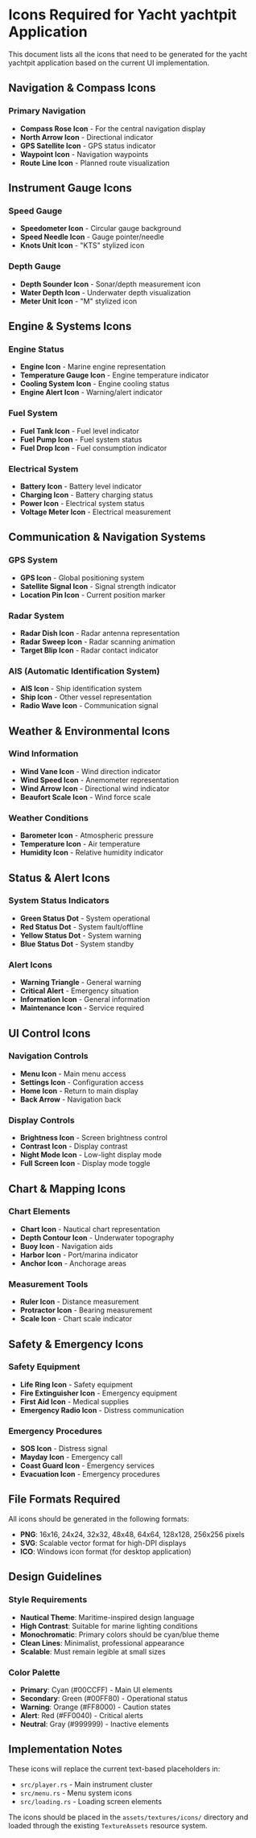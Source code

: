 # Icons Required for Yacht yachtpit Application

This document lists all the icons that need to be generated for the yacht yachtpit application based on the current UI implementation.

## Navigation & Compass Icons

### Primary Navigation
- **Compass Rose Icon** - For the central navigation display
- **North Arrow Icon** - Directional indicator
- **GPS Satellite Icon** - GPS status indicator
- **Waypoint Icon** - Navigation waypoints
- **Route Line Icon** - Planned route visualization

## Instrument Gauge Icons

### Speed Gauge
- **Speedometer Icon** - Circular gauge background
- **Speed Needle Icon** - Gauge pointer/needle
- **Knots Unit Icon** - "KTS" stylized icon

### Depth Gauge  
- **Depth Sounder Icon** - Sonar/depth measurement icon
- **Water Depth Icon** - Underwater depth visualization
- **Meter Unit Icon** - "M" stylized icon

## Engine & Systems Icons

### Engine Status
- **Engine Icon** - Marine engine representation
- **Temperature Gauge Icon** - Engine temperature indicator
- **Cooling System Icon** - Engine cooling status
- **Engine Alert Icon** - Warning/alert indicator

### Fuel System
- **Fuel Tank Icon** - Fuel level indicator
- **Fuel Pump Icon** - Fuel system status
- **Fuel Drop Icon** - Fuel consumption indicator

### Electrical System
- **Battery Icon** - Battery level indicator
- **Charging Icon** - Battery charging status
- **Power Icon** - Electrical system status
- **Voltage Meter Icon** - Electrical measurement

## Communication & Navigation Systems

### GPS System
- **GPS Icon** - Global positioning system
- **Satellite Signal Icon** - Signal strength indicator
- **Location Pin Icon** - Current position marker

### Radar System
- **Radar Dish Icon** - Radar antenna representation
- **Radar Sweep Icon** - Radar scanning animation
- **Target Blip Icon** - Radar contact indicator

### AIS (Automatic Identification System)
- **AIS Icon** - Ship identification system
- **Ship Icon** - Other vessel representation
- **Radio Wave Icon** - Communication signal

## Weather & Environmental Icons

### Wind Information
- **Wind Vane Icon** - Wind direction indicator
- **Wind Speed Icon** - Anemometer representation
- **Wind Arrow Icon** - Directional wind indicator
- **Beaufort Scale Icon** - Wind force scale

### Weather Conditions
- **Barometer Icon** - Atmospheric pressure
- **Temperature Icon** - Air temperature
- **Humidity Icon** - Relative humidity indicator

## Status & Alert Icons

### System Status Indicators
- **Green Status Dot** - System operational
- **Red Status Dot** - System fault/offline
- **Yellow Status Dot** - System warning
- **Blue Status Dot** - System standby

### Alert Icons
- **Warning Triangle** - General warning
- **Critical Alert** - Emergency situation
- **Information Icon** - General information
- **Maintenance Icon** - Service required

## UI Control Icons

### Navigation Controls
- **Menu Icon** - Main menu access
- **Settings Icon** - Configuration access
- **Home Icon** - Return to main display
- **Back Arrow** - Navigation back

### Display Controls
- **Brightness Icon** - Screen brightness control
- **Contrast Icon** - Display contrast
- **Night Mode Icon** - Low-light display mode
- **Full Screen Icon** - Display mode toggle

## Chart & Mapping Icons

### Chart Elements
- **Chart Icon** - Nautical chart representation
- **Depth Contour Icon** - Underwater topography
- **Buoy Icon** - Navigation aids
- **Harbor Icon** - Port/marina indicator
- **Anchor Icon** - Anchorage areas

### Measurement Tools
- **Ruler Icon** - Distance measurement
- **Protractor Icon** - Bearing measurement
- **Scale Icon** - Chart scale indicator

## Safety & Emergency Icons

### Safety Equipment
- **Life Ring Icon** - Safety equipment
- **Fire Extinguisher Icon** - Emergency equipment
- **First Aid Icon** - Medical supplies
- **Emergency Radio Icon** - Distress communication

### Emergency Procedures
- **SOS Icon** - Distress signal
- **Mayday Icon** - Emergency call
- **Coast Guard Icon** - Emergency services
- **Evacuation Icon** - Emergency procedures

## File Formats Required

All icons should be generated in the following formats:
- **PNG**: 16x16, 24x24, 32x32, 48x48, 64x64, 128x128, 256x256 pixels
- **SVG**: Scalable vector format for high-DPI displays
- **ICO**: Windows icon format (for desktop application)

## Design Guidelines

### Style Requirements
- **Nautical Theme**: Maritime-inspired design language
- **High Contrast**: Suitable for marine lighting conditions
- **Monochromatic**: Primary colors should be cyan/blue theme
- **Clean Lines**: Minimalist, professional appearance
- **Scalable**: Must remain legible at small sizes

### Color Palette
- **Primary**: Cyan (#00CCFF) - Main UI elements
- **Secondary**: Green (#00FF80) - Operational status
- **Warning**: Orange (#FF8000) - Caution states  
- **Alert**: Red (#FF0040) - Critical alerts
- **Neutral**: Gray (#999999) - Inactive elements

## Implementation Notes

These icons will replace the current text-based placeholders in:
- `src/player.rs` - Main instrument cluster
- `src/menu.rs` - Menu system icons
- `src/loading.rs` - Loading screen elements

The icons should be placed in the `assets/textures/icons/` directory and loaded through the existing `TextureAssets` resource system.